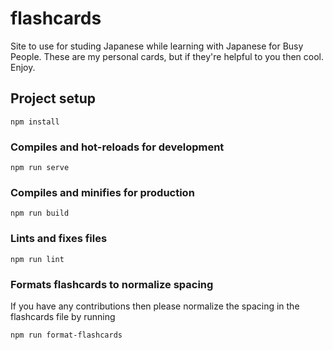 # flashcards

Site to use for studing Japanese while learning with Japanese for Busy People. 
These are my personal cards, but if they're helpful to you then cool. Enjoy.

## Project setup
```
npm install
```

### Compiles and hot-reloads for development
```
npm run serve
```

### Compiles and minifies for production
```
npm run build
```

### Lints and fixes files
```
npm run lint
```

### Formats flashcards to normalize spacing

If you have any contributions then please normalize the spacing in the flashcards file by running

```
npm run format-flashcards
```
